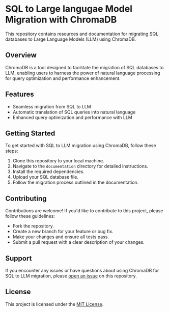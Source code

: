 # SQL to Large langugae Model Migration with ChromaDB

This repository contains resources and documentation for migrating SQL databases to Large Language Models (LLM) using ChromaDB.

## Overview

ChromaDB is a tool designed to facilitate the migration of SQL databases to LLM, enabling users to harness the power of natural language processing for query optimization and performance enhancement.

## Features

- Seamless migration from SQL to LLM
- Automatic translation of SQL queries into natural language
- Enhanced query optimization and performance with LLM

## Getting Started

To get started with SQL to LLM migration using ChromaDB, follow these steps:

1. Clone this repository to your local machine.
2. Navigate to the `documentation` directory for detailed instructions.
3. Install the required dependencies.
4. Upload your SQL database file.
5. Follow the migration process outlined in the documentation.

## Contributing

Contributions are welcome! If you'd like to contribute to this project, please follow these guidelines:

- Fork the repository.
- Create a new branch for your feature or bug fix.
- Make your changes and ensure all tests pass.
- Submit a pull request with a clear description of your changes.

## Support

If you encounter any issues or have questions about using ChromaDB for SQL to LLM migration, please [open an issue](https://github.com/yourusername/yourrepository/issues) on this repository.

## License

This project is licensed under the [MIT License](LICENSE).
